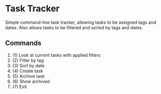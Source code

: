 <h1>Task Tracker</h1>
<p>Simple command-line task tracker, allowing tasks to be assigned tags and dates. Also allows tasks to be filtered and sorted by tags and dates.</p>
<h2> Commands </h2>
<ol>
  <li>(1) Look at current tasks with applied filters</li>
  <li>(2) Filter by tag</li>
  <li>(3) Sort by date</li>
  <li>(4) Create task</li>
  <li>(5) Archive task</li>
  <li>(6) Show archived</li>
  <li>(7) Exit</li>
</ol>
